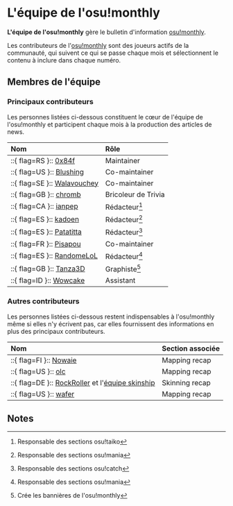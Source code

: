 # L'équipe de l'osu!monthly

**L'équipe de l'osu!monthly** gère le bulletin d'information [osu!monthly](/wiki/Community/osu!monthly).

Les contributeurs de l'[osu!monthly](/wiki/Community/osu!monthly) sont des joueurs actifs de la communauté, qui suivent ce qui se passe chaque mois et sélectionnent le contenu à inclure dans chaque numéro.

## Membres de l'équipe

### Principaux contributeurs

Les personnes listées ci-dessous constituent le cœur de l'équipe de l'osu!monthly et participent chaque mois à la production des articles de news.

| Nom | Rôle |
| :-- | :-- |
| ::{ flag=RS }:: [0x84f](https://osu.ppy.sh/users/7944724) | Maintainer |
| ::{ flag=US }:: [Blushing](https://osu.ppy.sh/users/5927823) | Co-maintainer |
| ::{ flag=SE }:: [Walavouchey](https://osu.ppy.sh/users/5773079) | Co-maintainer |
| ::{ flag=GB }:: [chromb](https://osu.ppy.sh/users/10238680) | Bricoleur de Trivia |
| ::{ flag=CA }:: [ianpep](https://osu.ppy.sh/users/7699030) | Rédacteur[^task-taiko] |
| ::{ flag=ES }:: [kadoen](https://osu.ppy.sh/users/12780575) | Rédacteur[^task-mania] |
| ::{ flag=ES }:: [Patatitta](https://osu.ppy.sh/users/16294034) | Rédacteur[^task-catch] |
| ::{ flag=FR }:: [Pisapou](https://osu.ppy.sh/users/16640021) | Co-maintainer |
| ::{ flag=ES }:: [RandomeLoL](https://osu.ppy.sh/users/7080063) | Rédacteur[^task-mania] |
| ::{ flag=GB }:: [Tanza3D](https://osu.ppy.sh/users/10379965) | Graphiste[^task-Tanza3D] |
| ::{ flag=ID }:: [Wowcake](https://osu.ppy.sh/users/16121851) | Assistant |

### Autres contributeurs

Les personnes listées ci-dessous restent indispensables à l'osu!monthly même si elles n'y écrivent pas, car elles fournissent des informations en plus des principaux contributeurs.

| Nom | Section associée |
| :-- | :-- |
| ::{ flag=FI }:: [Nowaie](https://osu.ppy.sh/users/5428909) | Mapping recap |
| ::{ flag=US }:: [olc](https://osu.ppy.sh/users/7081160) | Mapping recap |
| ::{ flag=DE }:: [RockRoller](https://osu.ppy.sh/users/8388854) et l'[équipe skinship](https://skinship.xyz/) | Skinning recap |
| ::{ flag=US }:: [wafer](https://osu.ppy.sh/users/9416836) | Mapping recap |

## Notes

[^task-taiko]: Responsable des sections osu!taiko
[^task-mania]: Responsable des sections osu!mania
[^task-catch]: Responsable des sections osu!catch
[^task-Tanza3D]: Crée les bannières de l'osu!monthly
